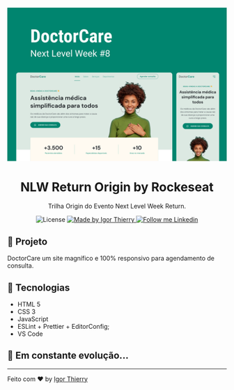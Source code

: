 <p align="center">
    <img alt="Git Explorer" src="./.github/Capa.png"/>
</p>

<h1 align="center">
	NLW Return Origin by Rockeseat
</h1>

<p align="center">Trilha Origin do Evento Next Level Week Return.</p>

<p align="center">
  <img alt="License" src="https://img.shields.io/badge/license-MIT-2ecc71">

  <a href="https://github.com/IgorThierry">
    <img alt="Made by Igor Thierry" src="https://img.shields.io/badge/Made%20by-Igor%20Thierry-2ecc71">
  </a>

  <a href="https://www.linkedin.com/in/igorthierry/" target="_blank">
    <img alt="Follow me Linkedin" src="https://img.shields.io/badge/Follow%20up-igorthierry-2ecc71?style=social&logo=linkedin">
  </a>
</p>

## 🚀 Projeto

DoctorCare um site magnífico e 100% responsivo para agendamento de consulta.

## 🔧 Tecnologias

- HTML 5
- CSS 3
- JavaScript
- ESLint + Prettier + EditorConfig;
- VS Code

## 🚀 **Em constante evolução...**

---

Feito com ♥ by [Igor Thierry](https://www.linkedin.com/in/igorthierry/)
